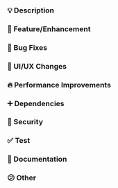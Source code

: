### 💡 Description
<!-- Provide a brief description of the changes introduced by this pull request -->

### 🍕 Feature/Enhancement
<!-- Describe the feature or enhancement in detail -->

### 🐛 Bug Fixes
<!-- Describe the fixed bug and steps to reproduce (if applicable) -->

### 🎨 UI/UX Changes
<!-- Explain any changes made to the user interface or user experience -->

### 🔥 Performance Improvements
<!-- Describe any optimizations made to improve performance -->

### ➕ Dependencies
<!-- List any new dependencies added or updates to existing dependencies -->

### 🔐 Security
<!-- Describe any security-related changes or updates -->

### ✅ Test
<!-- Describe any unit test changes or updates -->

### 📝 Documentation
<!-- Specify any updates or additions to the project documentation -->

### 😕 Other
<!-- Any other changes or updates not covered in the above sections -->
